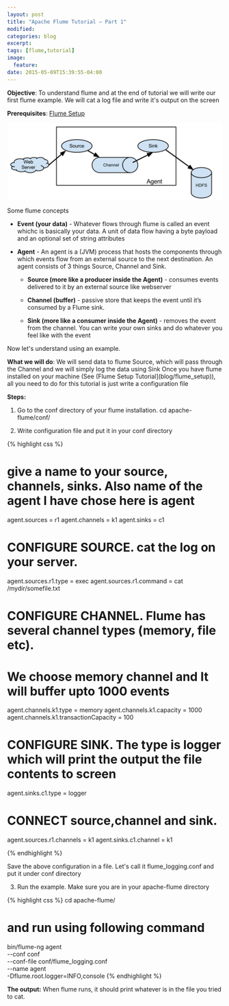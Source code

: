 ```yaml
---
layout: post
title: "Apache Flume Tutorial — Part 1"
modified:
categories: blog
excerpt:
tags: [flume,tutorial]
image:
  feature:
date: 2015-05-09T15:39:55-04:00
---
```


**Objective**: To understand flume and at the end of tutorial we will write our first flume example. We will cat a log file and write it's output on the screen

**Prerequisites**: [Flume Setup](/blog/flume-setup/)


![Flume](/images/this/flume/flumepart1_pic1.png)
	

Some flume concepts

* **Event (your data)** -   Whatever flows through flume is called an event whichc is basically your data.
A unit of data flow having a byte payload and an optional set of string attributes

* **Agent** -  An agent is a (JVM) process that hosts the components through which events flow from an external source to the next destination.
 An agent consists of 3 things Source, Channel and Sink.
 
	* **Source (more like a producer inside the Agent)** - consumes events delivered to it by an external source like webserver

	* **Channel (buffer)** -  passive store that keeps the event until it’s consumed by a Flume sink.
    
    * **Sink (more like a consumer inside the Agent)** - removes the event from the channel. You can write your own sinks and do whatever you feel like with the event
 

Now let's understand using an example.

**What we will do**: We will send data to flume Source, which will pass through the Channel and we will simply log the data using Sink
Once you have flume installed on your machine (See (Flume Setup Tutorial](blog/flume_setup)), all you need to do for this tutorial is just write a configuration file

**Steps:**
1) Go to the conf directory of your flume installation.
            cd apache-flume/conf/
 

2) Write configuration file and put it in your conf directory
            
{% highlight css %}  
 # give a name to your source, channels, sinks. Also name of the agent I have chose here is agent
 agent.sources = r1
 agent.channels = k1
 agent.sinks = c1
 

 # CONFIGURE SOURCE. cat the log on your server.
agent.sources.r1.type = exec
agent.sources.r1.command = cat /mydir/somefile.txt
 

 # CONFIGURE CHANNEL. Flume has several channel types (memory, file etc). 
 # We choose memory channel and It will buffer upto 1000 events
agent.channels.k1.type = memory
agent.channels.k1.capacity = 1000
agent.channels.k1.transactionCapacity = 100
 

 # CONFIGURE SINK. The type is logger which will print the output the file contents to screen
agent.sinks.c1.type = logger
 

 # CONNECT source,channel and sink. 
agent.sources.r1.channels = k1
agent.sinks.c1.channel = k1

 {% endhighlight %}

Save the above configuration in a file. Let's call it flume_logging.conf and put it under conf directory
 

3)  Run the example. Make sure you are in your apache-flume directory

{% highlight css %}
cd apache-flume/
   
# and run using following command
 bin/flume-ng agent \
    --conf conf  \
    --conf-file conf/flume_logging.conf  \
    --name agent \
     -Dflume.root.logger=INFO,console
      {% endhighlight %}
      
      
 **The output:** When flume runs, it should print whatever is in the file you tried to cat. 

 
 
 
 
 

